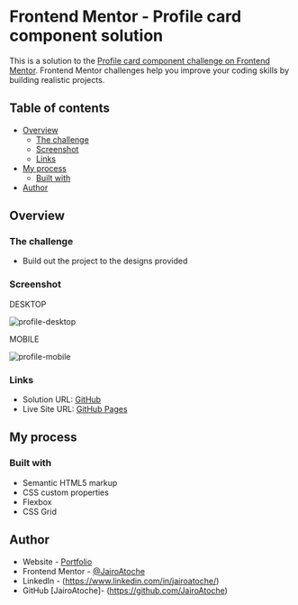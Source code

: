 # Frontend Mentor - Profile card component solution

This is a solution to the [Profile card component challenge on Frontend Mentor](https://www.frontendmentor.io/challenges/profile-card-component-cfArpWshJ). Frontend Mentor challenges help you improve your coding skills by building realistic projects. 

## Table of contents

- [Overview](#overview)
  - [The challenge](#the-challenge)
  - [Screenshot](#screenshot)
  - [Links](#links)
- [My process](#my-process)
  - [Built with](#built-with)
- [Author](#author)

## Overview

### The challenge

- Build out the project to the designs provided

### Screenshot
DESKTOP

![profile-desktop](https://user-images.githubusercontent.com/44626985/168446367-2eb3d34f-583b-498c-b9d9-a4538ece81be.png)

MOBILE

![profile-mobile](https://user-images.githubusercontent.com/44626985/168446368-c56b7f44-c7d7-4a21-8456-ef26d29d6361.png)

### Links

- Solution URL: [GitHub](https://github.com/JairoAtoche/Profile-Card-Component)
- Live Site URL: [GitHub Pages](https://jairoatoche.github.io/Profile-Card-Component/)

## My process

### Built with

- Semantic HTML5 markup
- CSS custom properties
- Flexbox
- CSS Grid

## Author

- Website - [Portfolio](https://jairoatoche.github.io/)
- Frontend Mentor - [@JairoAtoche](https://www.frontendmentor.io/profile/JairoAtoche)
- LinkedIn - (https://www.linkedin.com/in/jairoatoche/)
- GitHub [JairoAtoche]- (https://github.com/JairoAtoche)